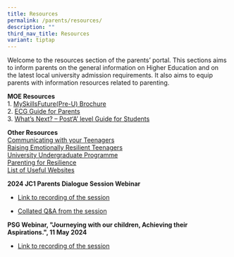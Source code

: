 ```yaml
---
title: Resources
permalink: /parents/resources/
description: ""
third_nav_title: Resources
variant: tiptap
---
```

<p>Welcome to the resources section of the parents’ portal. This sections
aims to inform parents on the general information on Higher Education and
on the latest local university admission requirements. It also aims to
equip parents with information resources related to parenting.</p>
<p><strong>MOE Resources<br></strong>1. <a href="https://www.myskillsfuture.gov.sg/content/student/en/preu.html" rel="noopener" target="_blank">MySkillsFuture(Pre-U) Brochure</a> 
<br>2. <a href="/files/2024/ecg_guide_for_parents.pdf" rel="noopener noreferrer nofollow" target="_blank">ECG Guide for Parents</a>
<br>3.&nbsp;<a href="https://www.moe.gov.sg/-/media/files/programmes/ecg/whats-next-a-level.pdf" rel="noopener" target="_blank">What’s Next? – Post‘A’ level Guide for Students</a>
</p>
<p><strong>Other Resources<br></strong>  <a href="/files/2023/Communicating_with_your_Teenager_summary.pdf" rel="noopener" target="_blank">Communicating with your Teenagers</a> 
<br><a href="/files/Raising_resilient_teenager.pdf" rel="noopener" target="_blank">Raising Emotionally Resilient Teenagers</a> 
<br><a href="https://www.moe.gov.sg/coursefinder?journey=Autonomous%20University" rel="noopener nofollow" target="_blank">University Undergraduate Programme</a>
<br><a href="/files/Parenting%20for%20resilience.pdf" rel="noopener" target="_blank">Parenting for Resilience</a> 
<br><a href="/files/Useful%20websites%20for%20parents.pdf" rel="noopener" target="_blank">List of Useful Websites</a>
</p>
<p><strong>2024 JC1 Parents Dialogue Session Webinar<br></strong>
</p>
<ul data-tight="true" class="tight">
<li>
<p><a href="https://drive.google.com/file/d/1tC9V0RQ198RL5xCTO_cTZh4juOoM2ZHY/view?usp=sharing" rel="noopener" target="_blank">Link to recording of the session</a>
</p>
</li>
<li>
<p><a href="/files/2024/2024_JC1_Parents_Dialogue_Session_Q_and_A_final.pdf" rel="noopener noreferrer nofollow" target="_blank">Collated Q&amp;A from the session</a>
</p>
</li>
</ul>
<p><strong>PSG Webinar, "Journeying with our children, Achieving their Aspirations.", 11 May 2024</strong>
</p>
<ul data-tight="true" class="tight">
<li>
<p><a href="https://drive.google.com/file/d/1r493AjiHfgTB7OnEVoOHL1exGes-UKGP/view?usp=sharing" rel="noopener noreferrer nofollow" target="_blank">Link to recording of the session</a>
</p>
</li>
</ul>
<p></p>